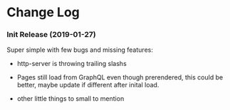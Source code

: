 # Change Log

### Init Release (2019-01-27)

Super simple with few bugs and missing features:

* http-server is throwing trailing slashs

* Pages still load from GraphQL even though prerendered, this could be better, maybe update if different after inital load.

* other little things to small to mention